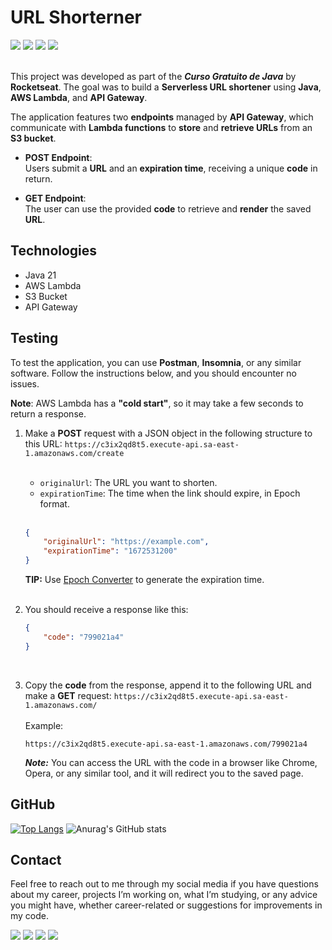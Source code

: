 # URL Shorterner

<div>
    <img src="https://img.shields.io/badge/Java-ED8B00?style=for-the-badge&logo=openjdk&logoColor=white">
    <img src="https://img.shields.io/badge/AWS-%23FF9900.svg?style=for-the-badge&logo=amazon-aws&logoColor=white">
    <img src="https://img.shields.io/badge/Amazon%20S3-FF9900?style=for-the-badge&logo=amazons3&logoColor=white">
    <img src="https://img.shields.io/badge/IntelliJ_IDEA-000000.svg?style=for-the-badge&logo=intellij-idea&logoColor=white">
</div>
<br>

This project was developed as part of the **_Curso Gratuito de Java_** by **Rocketseat**. The goal was to build a 
**Serverless URL shortener** using **Java**, **AWS Lambda**, and **API Gateway**.

The application features two **endpoints** managed by **API Gateway**, which communicate with **Lambda functions** to **store** and **retrieve URLs** from an **S3 bucket**.

- **POST Endpoint**:  
  Users submit a **URL** and an **expiration time**, receiving a unique **code** in return.

- **GET Endpoint**:  
  The user can use the provided **code** to retrieve and **render** the saved **URL**.

## Technologies

- Java 21
- AWS Lambda
- S3 Bucket
- API Gateway

## Testing

To test the application, you can use **Postman**, **Insomnia**, or any similar software. Follow the instructions below, and you should encounter no issues.

**Note**: AWS Lambda has a **"cold start"**, so it may take a few seconds to return a response.

1. Make a **POST** request with a JSON object in the following structure to this URL: 
``https://c3ix2qd8t5.execute-api.sa-east-1.amazonaws.com/create``<br><br>
   - ``originalUrl``: The URL you want to shorten.
   - ``expirationTime``: The time when the link should expire, in Epoch format.<br><br>
    ```json
    {
        "originalUrl": "https://example.com",
        "expirationTime": "1672531200"
    }
    ```
   
   **TIP:** Use [Epoch Converter](https://www.epochconverter.com/) to generate the expiration time.<br><br>

2. You should receive a response like this:
    ```json
    {
        "code": "799021a4"
    }
    ```
   <br>

3. Copy the **code** from the response, append it to the following URL and make a **GET** request: 
``https://c3ix2qd8t5.execute-api.sa-east-1.amazonaws.com/``<br><br>
    Example:
    ```
    https://c3ix2qd8t5.execute-api.sa-east-1.amazonaws.com/799021a4
    ```
   ***Note:*** You can access the URL with the code in a browser like Chrome, Opera, or any similar tool, and it will 
redirect you to the saved page.

## GitHub
[![Top Langs](https://github-readme-stats-git-masterrstaa-rickstaa.vercel.app/api/top-langs/?username=sergiotavuencas)](https://github.com/anuraghazra/github-readme-stats)
![Anurag's GitHub stats](https://github-readme-stats.vercel.app/api?username=sergiotavuencas\&hide=issues\&show_icons=true)

## Contact
Feel free to reach out to me through my social media if you have questions about my career, projects I’m working on, what I’m studying, or any advice you might have, whether career-related or suggestions for improvements in my code.

<div>
  <a href="http://www.linkedin.com/in/sergiotavuencas" target="_blank"><img src="https://img.shields.io/badge/LinkedIn-0077B5?style=for-the-badge&logo=linkedin&logoColor=white" target="_blank"></a>
  <a href="https://github.com/sergiotavuencas/" target="_blank"><img src="https://img.shields.io/badge/GitHub-100000?style=for-the-badge&logo=github&logoColor=white" target="_blank"></a>
  <a href="mailto:sergio_tavuencas@outlook.com"><img src="https://img.shields.io/badge/Microsoft_Outlook-0078D4?style=for-the-badge&logo=microsoft-outlook&logoColor=white" target="_blank"></a>
  <a href="mailto:sergiovicentetavuencas@gmail.com"><img src="https://img.shields.io/badge/-Gmail-%23333?style=for-the-badge&logo=gmail&logoColor=white" target="_blank"></a>
</div>
